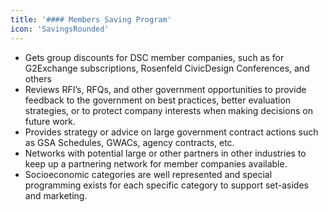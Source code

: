 ```yaml
---
title: '#### Members Saving Program'
icon: 'SavingsRounded'
---
```

* Gets group discounts for DSC member companies, such as for G2Exchange subscriptions, Rosenfeld CivicDesign Conferences, and others
* Reviews RFI’s, RFQs, and other government opportunities to provide feedback to the government on best practices, better evaluation strategies, or to protect company interests when making decisions on future work.
* Provides strategy or advice on large government contract actions such as GSA Schedules, GWACs, agency contracts, etc.
* Networks with potential large or other partners in other industries to keep up a partnering network for member companies available.
* Socioeconomic categories are well represented and special programming exists for each specific category to support set-asides and marketing.